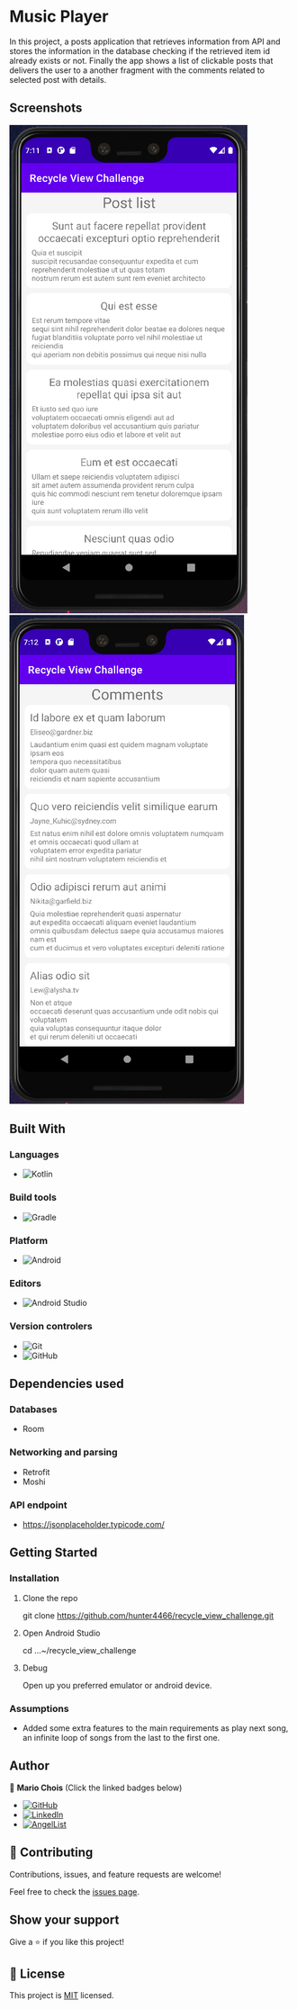 # Music Player
In this project, a posts application that retrieves information from API and stores the information in the database checking if the retrieved item id already exists or not.
Finally the app shows a list of clickable posts that delivers the user to a another fragment with the comments related to selected post with details.

## Screenshots

![image](./screenshots/Capture1.png)
![image](./screenshots/Capture2.png)

## Built With

### Languages
- ![Kotlin](https://img.shields.io/badge/kotlin-%230095D5.svg?style=for-the-badge&logo=kotlin&logoColor=white)

### Build tools
- ![Gradle](https://img.shields.io/badge/Gradle-02303A.svg?style=for-the-badge&logo=Gradle&logoColor=white)

### Platform
- ![Android](https://img.shields.io/badge/Android-3DDC84?style=for-the-badge&logo=android&logoColor=white)

### Editors
- ![Android Studio](https://img.shields.io/badge/Android%20Studio-3DDC84.svg?style=for-the-badge&logo=android-studio&logoColor=white)

### Version controlers
- ![Git](https://img.shields.io/badge/git-%23F05033.svg?style=for-the-badge&logo=git&logoColor=white)
- ![GitHub](https://img.shields.io/badge/github-%23121011.svg?style=for-the-badge&logo=github&logoColor=white)

## Dependencies used
### Databases
- Room

### Networking and parsing
- Retrofit
- Moshi

### API endpoint 
- https://jsonplaceholder.typicode.com/

## Getting Started

### Installation

1. Clone the repo

   git clone https://github.com/hunter4466/recycle_view_challenge.git

2. Open Android Studio

   cd ...~/recycle_view_challenge

3. Debug

   Open up you preferred emulator or android device.

### Assumptions

- Added some extra features to the main requirements as play next song, an infinite loop of songs from the last to the first one.

## Author

👤 **Mario Chois**
(Click the linked badges below)
- [![GitHub](https://img.shields.io/badge/github-%23121011.svg?style=for-the-badge&logo=github&logoColor=white)](https://github.com/hunter4466/)
- [![LinkedIn](https://img.shields.io/badge/linkedin-%230077B5.svg?style=for-the-badge&logo=linkedin&logoColor=white)](https://www.linkedin.com/in/mario-chois-5a13b6b6/)
- [![AngelList](https://img.shields.io/badge/AngelList-%23D4D4D4.svg?style=for-the-badge&logo=AngelList&logoColor=black)](https://angel.co/u/mario-chois)


## 🤝 Contributing

Contributions, issues, and feature requests are welcome!

Feel free to check the [issues page](https://github.com/hunter4466/recycle_view_challenge/issues).

## Show your support

Give a ⭐️ if you like this project!

## 📝 License

This project is [MIT](./LICENSE) licensed.
